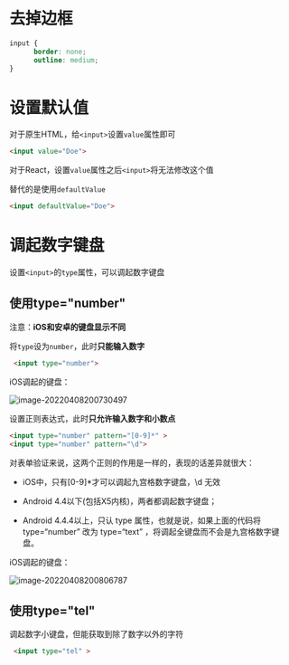 # 去掉边框

```css
input {
      border: none;
      outline: medium;
}
```

# 设置默认值

对于原生HTML，给`<input>`设置`value`属性即可

```html
<input value="Doe">
```

对于React，设置`value`属性之后`<input>`将无法修改这个值

替代的是使用`defaultValue`

```html
<input defaultValue="Doe">
```

# 调起数字键盘

设置`<input>`的`type`属性，可以调起数字键盘

## 使用type="number"

注意：**iOS和安卓的键盘显示不同**

将`type`设为`number`，此时**只能输入数字**

```html
 <input type="number">
```

iOS调起的键盘：

![image-20220408200730497](http://picgo.chanwe.top/202204121729303.png)

设置正则表达式，此时**只允许输入数字和小数点**

```html
<input type="number" pattern="[0-9]*" >
<input type="number" pattern="\d"> 
```

对表单验证来说，这两个正则的作用是一样的，表现的话差异就很大：

- iOS中，只有[0-9]*才可以调起九宫格数字键盘，\d 无效

- Android 4.4以下(包括X5内核)，两者都调起数字键盘；

- Android 4.4.4以上，只认 type 属性，也就是说，如果上面的代码将 type=“number” 改为 type=“text” ，将调起全键盘而不会是九宫格数字键盘。

iOS调起的键盘：

![image-20220408200806787](http://picgo.chanwe.top/202204121729304.png)

## 使用type="tel"

调起数字小键盘，但能获取到除了数字以外的字符

```html
 <input type="tel" >
```